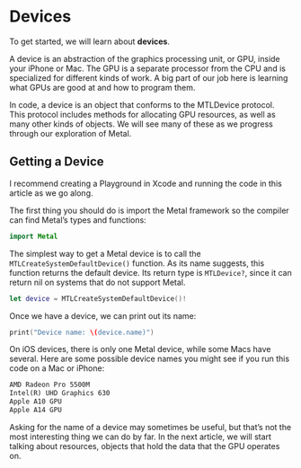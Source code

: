 
# Devices

To get started, we will learn about **devices**.

A device is an abstraction of the graphics processing unit, or GPU, inside your iPhone or Mac. The GPU is a separate processor from the CPU and is specialized for different kinds of work. A big part of our job here is learning what GPUs are good at and how to program them.

In code, a device is an object that conforms to the MTLDevice protocol. This protocol includes methods for allocating GPU resources, as well as many other kinds of objects. We will see many of these as we progress through our exploration of Metal.

## Getting a Device

I recommend creating a Playground in Xcode and running the code in this article as we go along.

The first thing you should do is import the Metal framework so the compiler can find Metal’s types and functions:

```Swift
import Metal
```

The simplest way to get a Metal device is to call the `MTLCreateSystemDefaultDevice()` function. As its name suggests, this function returns the default device. Its return type is `MTLDevice?`, since it can return nil on systems that do not support Metal.

```Swift
let device = MTLCreateSystemDefaultDevice()!
```

Once we have a device, we can print out its name:

```Swift
print("Device name: \(device.name)")
```

On iOS devices, there is only one Metal device, while some Macs have several. Here are some possible device names you might see if you run this code on a Mac or iPhone:

```cmd
AMD Radeon Pro 5500M
Intel(R) UHD Graphics 630
Apple A10 GPU
Apple A14 GPU
```

Asking for the name of a device may sometimes be useful, but that’s not the most interesting thing we can do by far. In the next article, we will start talking about resources, objects that hold the data that the GPU operates on.